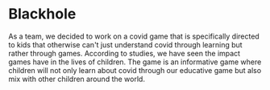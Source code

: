 # Blackhole
As a team, we decided to work on a covid game that is specifically directed to kids that otherwise can't just understand covid through learning but rather through games. According to studies, we have seen the impact games have in the lives of children. The game is an informative game where children will not only learn about covid through our educative game but also mix with other children around the world.

